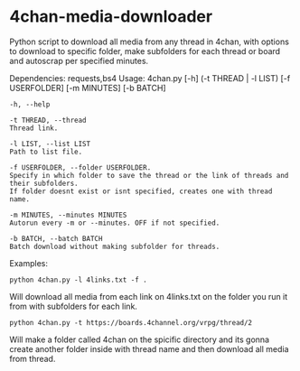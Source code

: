 # 4chan-media-downloader
Python script to download all media from any thread in 4chan, with options to download to specific folder, make subfolders for each thread or board and autoscrap per specified minutes.

Dependencies: requests,bs4
Usage:  4chan.py [-h] (-t THREAD | -l LIST) [-f USERFOLDER] [-m MINUTES] [-b BATCH]

    -h, --help
    
    -t THREAD, --thread
    Thread link.
    
    -l LIST, --list LIST
    Path to list file.
  
    -f USERFOLDER, --folder USERFOLDER.
    Specify in which folder to save the thread or the link of threads and their subfolders. 
    If folder doesnt exist or isnt specified, creates one with thread name.

    -m MINUTES, --minutes MINUTES
    Autorun every -m or --minutes. OFF if not specified.
  
    -b BATCH, --batch BATCH
    Batch download without making subfolder for threads.
  
Examples: 

    python 4chan.py -l 4links.txt -f .
Will download all media from each link on 4links.txt on the folder you run it from with subfolders for each link.
      
    python 4chan.py -t https://boards.4channel.org/vrpg/thread/2
Will make a folder called 4chan on the spicific directory and its gonna create another folder inside with thread name and then download all media from thread.